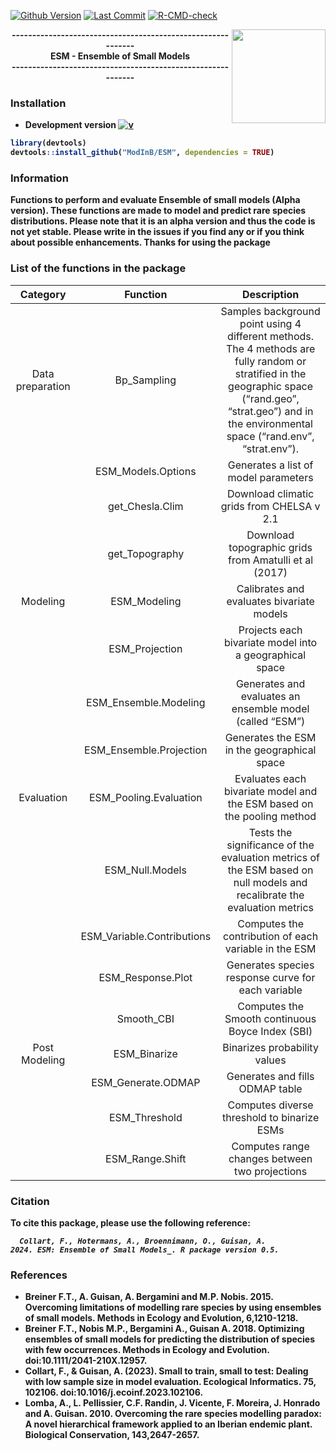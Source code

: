 [![Github Version](https://img.shields.io/badge/dev%20version-0.5-53AA93.svg)](https://github.com/ModInB/ESM)
[![Last Commit](https://img.shields.io/github/last-commit/ModInB/ESM.svg)](https://github.com/ModInB/ESM/commits/main)
[![R-CMD-check](https://github.com/ModInB/ESM/actions/workflows/R-CMD-check.yaml/badge.svg)](https://github.com/ModInB/ESM/actions/workflows/R-CMD-check.yaml)

<img src="inst/logo/ESM.png" align="right" height = 150/>
<div align="center">
<b>------------------------------------------------------------<br/>
<b>ESM - Ensemble of Small Models<br/>
<b>------------------------------------------------------------<br/>

</b>
</div>


### <i class="fas fa-tools"></i> Installation



- **Development version** [![v](https://img.shields.io/badge/dev%20version-0.5-53AA93.svg)](https://github.com/ModInB/ESM)
```R
library(devtools)
devtools::install_github("ModInB/ESM", dependencies = TRUE)
```

### Information

Functions to perform and evaluate Ensemble of small models (Alpha version). These functions are made to model and predict rare species distributions. Please note that it is an alpha version and thus the code is not yet stable. Please write in the issues if you find any or if you think about possible enhancements. Thanks for using the package

### List of the functions in the package

| Category      	| Function      	| Description                                  	|
|:-----------------:|:-------------------:|:-----------------:|
| Data preparation	| Bp_Sampling	| Samples background point using 4 different methods. The 4 methods are fully random or stratified in the geographic space (“rand.geo”, “strat.geo”) and in the environmental space (“rand.env”, “strat.env”).|
|		| ESM_Models.Options	| Generates a list of model parameters|
|		| get_Chesla.Clim	| Download climatic grids from CHELSA v 2.1|
|		| get_Topography	| Download topographic grids from Amatulli et al (2017)|
| Modeling	| ESM_Modeling	| Calibrates and evaluates bivariate models|
|		| ESM_Projection	| Projects each bivariate model into a geographical space |
|		| ESM_Ensemble.Modeling	| Generates and evaluates an ensemble model (called “ESM”) |
|		| ESM_Ensemble.Projection	| Generates the ESM in the geographical space |
| Evaluation	| ESM_Pooling.Evaluation	| Evaluates each bivariate model and the ESM based on the pooling method |
|		| ESM_Null.Models	| Tests the significance of the evaluation metrics of the ESM based on null models and recalibrate the evaluation metrics |
|		| ESM_Variable.Contributions	| Computes the contribution of each variable in the ESM |
|		| ESM_Response.Plot	| Generates species response curve for each variable |
|		| Smooth_CBI| Computes the Smooth continuous Boyce Index (SBI) |
| Post Modeling	| ESM_Binarize	| Binarizes probability values |
|		| ESM_Generate.ODMAP	| Generates and fills ODMAP table  |
|		| ESM_Threshold	| Computes diverse threshold to binarize ESMs |
|		| ESM_Range.Shift	| Computes range changes between two projections  |


### Citation

To cite this package, please use the following reference:

<code> <i> Collart, F., Hotermans, A., Broennimann, O., Guisan, A. 2024. ESM: Ensemble of Small Models_. R package version 0.5.</code> </i>

### References

  - Breiner F.T., A. Guisan, A. Bergamini and M.P. Nobis. 2015. Overcoming limitations of modelling rare species by using ensembles of small models. Methods in Ecology and Evolution, 6,1210-1218.
  - Breiner F.T., Nobis M.P., Bergamini A., Guisan A. 2018. Optimizing ensembles of small models for predicting the distribution of species with few occurrences. Methods in Ecology and Evolution. doi:10.1111/2041-210X.12957.
  - Collart, F., & Guisan, A. (2023). Small to train, small to test: Dealing with low sample size in model evaluation. Ecological Informatics. 75, 102106. doi:10.1016/j.ecoinf.2023.102106.
  - Lomba, A., L. Pellissier, C.F. Randin, J. Vicente, F. Moreira, J. Honrado and A. Guisan. 2010. Overcoming the rare species modelling paradox: A novel hierarchical framework applied to an Iberian endemic plant. Biological Conservation, 143,2647-2657.
